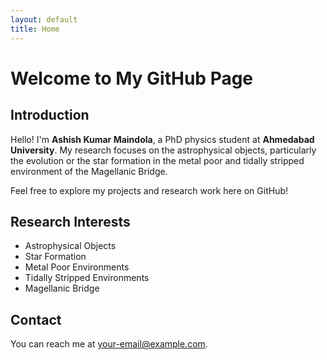 ```yaml
---
layout: default
title: Home
---
```


# Welcome to My GitHub Page

## Introduction

Hello! I'm **Ashish Kumar Maindola**, a PhD physics student at **Ahmedabad University**. My research focuses on the astrophysical objects, particularly the evolution or the star formation in the metal poor and tidally stripped environment of the Magellanic Bridge.

Feel free to explore my projects and research work here on GitHub!

## Research Interests

- Astrophysical Objects
- Star Formation
- Metal Poor Environments
- Tidally Stripped Environments
- Magellanic Bridge

## Contact

You can reach me at [your-email@example.com](mailto:your-email@example.com).
